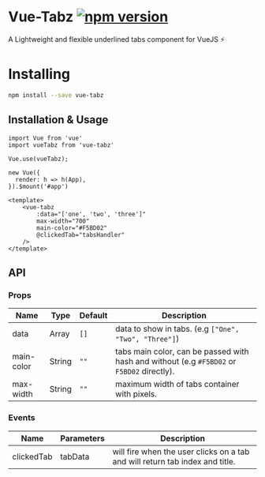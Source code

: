 # Vue-Tabz [![npm version](https://img.shields.io/npm/v/vue-tabz.svg)](https://www.npmjs.com/package/vue-tabz)

A Lightweight and flexible underlined tabs component for VueJS ⚡

# Installing

```bash
npm install --save vue-tabz
```

## Installation & Usage

```
import Vue from 'vue'
import vueTabz from 'vue-tabz'

Vue.use(vueTabz);

new Vue({
  render: h => h(App),
}).$mount('#app')

<template>
    <vue-tabz
        :data="['one', 'two', 'three']"
        max-width="700"
        main-color="#F5BD02"
        @clickedTab="tabsHandler"
    />
</template>
```

## API

### Props

| Name | Type | Default| Description
|--|--|--|--|
| data | Array | `[]` | data to show in tabs. (e.g `["One", "Two", "Three"]`)
| main-color | String | `""` | tabs main color, can be passed with hash and without (e.g `#F5BD02` or `F5BD02` directly).
| max-width | String | `""` | maximum width of tabs container with pixels.

### Events

| Name | Parameters| Description
|--|--|--|
| clickedTab| tabData| will fire when the user clicks on a tab and will return tab index and title.
